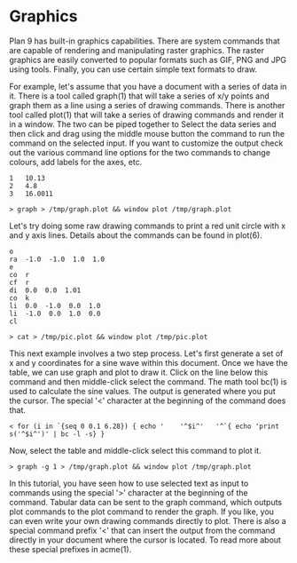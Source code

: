 Graphics
===

Plan 9 has built-in graphics capabilities. There are system commands that are capable of rendering and manipulating raster graphics. The raster graphics are easily converted to popular formats such as GIF, PNG and JPG using tools. Finally, you can use certain simple text formats to draw. 

For example, let's assume that you have a document with a series of data in it. There is a tool called graph(1) that will take a series of x/y points and graph them as a line using a series of drawing commands. There is another tool called plot(1) that will take a series of drawing commands and render it in a window. The two can be piped together to  Select the data series and then click and drag using the middle mouse button the command to run the command on the selected input. If you want to customize the output check out the various command line options for the two commands to change colours, add labels for the axes, etc.

    1	10.13
    2	4.8
    3	16.0011

    > graph > /tmp/graph.plot && window plot /tmp/graph.plot

Let's try doing some raw drawing commands to print a red unit circle with x and y axis lines. Details about the commands can be found in plot(6).

    o
    ra  -1.0  -1.0  1.0  1.0
    e
    co  r
    cf  r
    di  0.0  0.0  1.01
    co  k
    li  0.0  -1.0  0.0  1.0
    li  -1.0  0.0  1.0  0.0
    cl

    > cat > /tmp/pic.plot && window plot /tmp/pic.plot

This next example involves a two step process. Let's first generate a set of x and y coordinates for a sine wave within this document. Once we have the table, we can use graph and plot to draw it. Click on the line below this command and then middle-click select the command. The math tool bc(1) is used to calculate the sine values. The output is generated where you put the cursor. The special '<' character at the beginning of the command does that.

    < for (i in `{seq 0 0.1 6.28}) { echo '    '^$i^'	'^`{ echo 'print s('^$i^')' | bc -l -s} }



Now, select the table and middle-click select this command to plot it.

    > graph -g 1 > /tmp/graph.plot && window plot /tmp/graph.plot

In this tutorial, you have seen how to use selected text as input to commands using the special '>' character at the beginning of the command. Tabular data can be sent to the graph command, which outputs plot commands to the plot command to render the graph. If you like, you can even write your own drawing commands directly to plot. There is also a special command prefix '<' that can insert the output from the command directly in your document where the cursor is located. To read more about these special prefixes in acme(1).